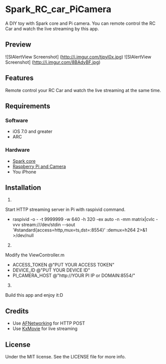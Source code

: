 Spark_RC_car_PiCamera
=====================
A DIY toy with Spark core and Pi camera. You can remote control the RC Car and watch the live streaming by this app.

## Preview
![SIAlertView Screenshot] (http://i.imgur.com/tjpyl0x.jpg)
![SIAlertView Screenshot] (http://i.imgur.com/8BAdyBF.jpg)

## Features
Remote control your RC Car and watch the live streaming at the same time.

## Requirements
### Software
- iOS 7.0 and greater
- ARC

### Hardware
- [Spark core](https://www.spark.io/)
- [Raspberry Pi and Camera](http://uk.rs-online.com/web/generalDisplay.html?id=raspberrypi)
- You iPhone

## Installation
1.
Start HTTP streaming server in Pi with raspivid command.
- raspivid -o - -t 9999999 -w 640 -h 320 -ex auto -n -mm matrix|cvlc -vvv stream:///dev/stdin --sout '#standard{access=http,mux=ts,dst=:8554}' :demux=h264 2>&1 >/dev/null

2.
Modify the ViewController.m
- ACCESS_TOKEN @"PUT YOUR ACCESS TOKEN"
- DEVICE_ID @"PUT YOUR DEVICE ID"
- PI_CAMERA_HOST @"http://YOUR PI IP or DOMAIN:8554/"

3.
Build this app and enjoy it:D

## Credits
- Use [AFNetworking](https://github.com/AFNetworking/AFNetworking) for HTTP POST
- Use [KxMovie](https://github.com/kolyvan/kxmovie) for live streaming

## License
Under the MIT license. See the LICENSE file for more info.
